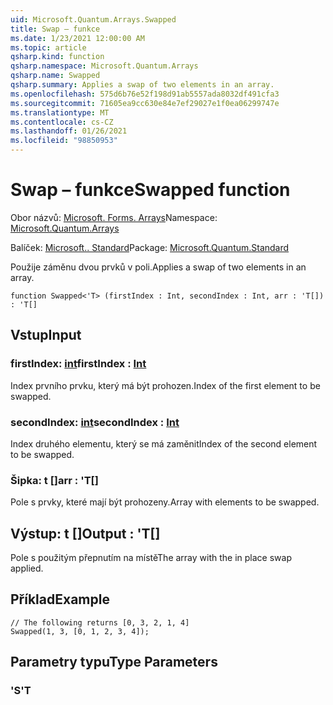 ```yaml
---
uid: Microsoft.Quantum.Arrays.Swapped
title: Swap – funkce
ms.date: 1/23/2021 12:00:00 AM
ms.topic: article
qsharp.kind: function
qsharp.namespace: Microsoft.Quantum.Arrays
qsharp.name: Swapped
qsharp.summary: Applies a swap of two elements in an array.
ms.openlocfilehash: 575d6b76e52f198d91ab5557ada8032df491cfa3
ms.sourcegitcommit: 71605ea9cc630e84e7ef29027e1f0ea06299747e
ms.translationtype: MT
ms.contentlocale: cs-CZ
ms.lasthandoff: 01/26/2021
ms.locfileid: "98850953"
---
```

# <a name="swapped-function"></a><span data-ttu-id="5cd83-102">Swap – funkce</span><span class="sxs-lookup"><span data-stu-id="5cd83-102">Swapped function</span></span>

<span data-ttu-id="5cd83-103">Obor názvů: [Microsoft. Forms. Arrays](xref:Microsoft.Quantum.Arrays)</span><span class="sxs-lookup"><span data-stu-id="5cd83-103">Namespace: [Microsoft.Quantum.Arrays](xref:Microsoft.Quantum.Arrays)</span></span>

<span data-ttu-id="5cd83-104">Balíček: [Microsoft.. Standard](https://nuget.org/packages/Microsoft.Quantum.Standard)</span><span class="sxs-lookup"><span data-stu-id="5cd83-104">Package: [Microsoft.Quantum.Standard](https://nuget.org/packages/Microsoft.Quantum.Standard)</span></span>


<span data-ttu-id="5cd83-105">Použije záměnu dvou prvků v poli.</span><span class="sxs-lookup"><span data-stu-id="5cd83-105">Applies a swap of two elements in an array.</span></span>

```qsharp
function Swapped<'T> (firstIndex : Int, secondIndex : Int, arr : 'T[]) : 'T[]
```


## <a name="input"></a><span data-ttu-id="5cd83-106">Vstup</span><span class="sxs-lookup"><span data-stu-id="5cd83-106">Input</span></span>

### <a name="firstindex--int"></a><span data-ttu-id="5cd83-107">firstIndex: [int](xref:microsoft.quantum.lang-ref.int)</span><span class="sxs-lookup"><span data-stu-id="5cd83-107">firstIndex : [Int](xref:microsoft.quantum.lang-ref.int)</span></span>

<span data-ttu-id="5cd83-108">Index prvního prvku, který má být prohozen.</span><span class="sxs-lookup"><span data-stu-id="5cd83-108">Index of the first element to be swapped.</span></span>


### <a name="secondindex--int"></a><span data-ttu-id="5cd83-109">secondIndex: [int](xref:microsoft.quantum.lang-ref.int)</span><span class="sxs-lookup"><span data-stu-id="5cd83-109">secondIndex : [Int](xref:microsoft.quantum.lang-ref.int)</span></span>

<span data-ttu-id="5cd83-110">Index druhého elementu, který se má zaměnit</span><span class="sxs-lookup"><span data-stu-id="5cd83-110">Index of the second element to be swapped.</span></span>


### <a name="arr--t"></a><span data-ttu-id="5cd83-111">Šipka: t []</span><span class="sxs-lookup"><span data-stu-id="5cd83-111">arr : 'T[]</span></span>

<span data-ttu-id="5cd83-112">Pole s prvky, které mají být prohozeny.</span><span class="sxs-lookup"><span data-stu-id="5cd83-112">Array with elements to be swapped.</span></span>



## <a name="output--t"></a><span data-ttu-id="5cd83-113">Výstup: t []</span><span class="sxs-lookup"><span data-stu-id="5cd83-113">Output : 'T[]</span></span>

<span data-ttu-id="5cd83-114">Pole s použitým přepnutím na místě</span><span class="sxs-lookup"><span data-stu-id="5cd83-114">The array with the in place swap applied.</span></span>

## <a name="example"></a><span data-ttu-id="5cd83-115">Příklad</span><span class="sxs-lookup"><span data-stu-id="5cd83-115">Example</span></span>

```qsharp
// The following returns [0, 3, 2, 1, 4]
Swapped(1, 3, [0, 1, 2, 3, 4]);
```

## <a name="type-parameters"></a><span data-ttu-id="5cd83-116">Parametry typu</span><span class="sxs-lookup"><span data-stu-id="5cd83-116">Type Parameters</span></span>

### <a name="t"></a><span data-ttu-id="5cd83-117">'S</span><span class="sxs-lookup"><span data-stu-id="5cd83-117">'T</span></span>

